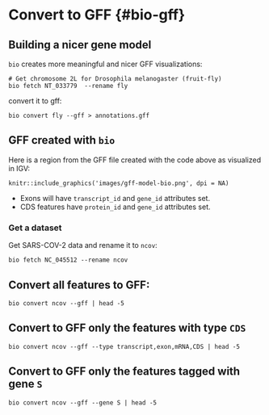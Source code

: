 # Convert to GFF {#bio-gff}

## Building a nicer gene model

`bio` creates more meaningful  and nicer GFF visualizations:

    # Get chromosome 2L for Drosophila melanogaster (fruit-fly)
    bio fetch NT_033779  --rename fly 

convert it to gff:

    bio convert fly --gff > annotations.gff
    
## GFF created with `bio`
   
Here is a region from the GFF file created with the code above as visualized in IGV:

```{r fig.align='center', echo=FALSE}
knitr::include_graphics('images/gff-model-bio.png', dpi = NA)
```

* Exons will have `transcript_id` and `gene_id` attributes set.
* CDS features have `protein_id` and `gene_id` attributes set.

[SO]: http://www.sequenceontology.org/

### Get a dataset

Get SARS-COV-2 data and rename it to `ncov`:

```{bash, comment=NA}
bio fetch NC_045512 --rename ncov
```

## Convert all features to GFF:

```{bash, comment=NA}
bio convert ncov --gff | head -5
```

## Convert to GFF only the features with type `CDS`

```{bash, comment=NA}
bio convert ncov --gff --type transcript,exon,mRNA,CDS | head -5
```

## Convert to GFF only the features tagged with gene `S`

```{bash, comment=NA}
bio convert ncov --gff --gene S | head -5
```

